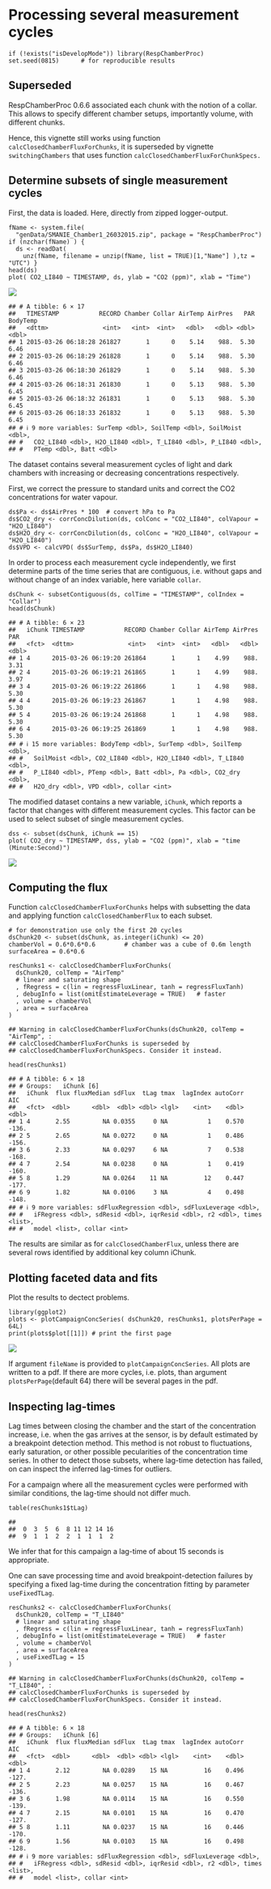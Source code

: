 # Processing several measurement cycles

    if (!exists("isDevelopMode")) library(RespChamberProc)
    set.seed(0815)      # for reproducible results

## Superseded

RespChamberProc 0.6.6 associated each chunk with the notion of a collar.
This allows to specify different chamber setups, importantly volume,
with different chunks.

Hence, this vignette still works using function
`calcClosedChamberFluxForChunks`, it is superseded by vignette
`switchingChambers` that uses function
`calcClosedChamberFluxForChunkSpecs.`

## Determine subsets of single measurement cycles

First, the data is loaded. Here, directly from zipped logger-output.

    fName <- system.file(
      "genData/SMANIE_Chamber1_26032015.zip", package = "RespChamberProc")
    if (nzchar(fName) ) { 
      ds <- readDat(
        unz(fName, filename = unzip(fName, list = TRUE)[1,"Name"] ),tz = "UTC") }
    head(ds)
    plot( CO2_LI840 ~ TIMESTAMP, ds, ylab = "CO2 (ppm)", xlab = "Time")

![](severalCycles_files/figure-markdown_strict/concAllPlot-1.png)

    ## # A tibble: 6 × 17
    ##   TIMESTAMP           RECORD Chamber Collar AirTemp AirPres   PAR BodyTemp
    ##   <dttm>               <int>   <int>  <int>   <dbl>   <dbl> <dbl>    <dbl>
    ## 1 2015-03-26 06:18:28 261827       1      0    5.14    988.  5.30     6.46
    ## 2 2015-03-26 06:18:29 261828       1      0    5.14    988.  5.30     6.46
    ## 3 2015-03-26 06:18:30 261829       1      0    5.14    988.  5.30     6.46
    ## 4 2015-03-26 06:18:31 261830       1      0    5.13    988.  5.30     6.45
    ## 5 2015-03-26 06:18:32 261831       1      0    5.13    988.  5.30     6.45
    ## 6 2015-03-26 06:18:33 261832       1      0    5.13    988.  5.30     6.45
    ## # ℹ 9 more variables: SurTemp <dbl>, SoilTemp <dbl>, SoilMoist <dbl>,
    ## #   CO2_LI840 <dbl>, H2O_LI840 <dbl>, T_LI840 <dbl>, P_LI840 <dbl>,
    ## #   PTemp <dbl>, Batt <dbl>

The dataset contains several measurement cycles of light and dark
chambers with increasing or decreasing concentrations respectively.

First, we correct the pressure to standard units and correct the CO2
concentrations for water vapour.

    ds$Pa <- ds$AirPres * 100  # convert hPa to Pa
    ds$CO2_dry <- corrConcDilution(ds, colConc = "CO2_LI840", colVapour = "H2O_LI840")
    ds$H2O_dry <- corrConcDilution(ds, colConc = "H2O_LI840", colVapour = "H2O_LI840")
    ds$VPD <- calcVPD( ds$SurTemp, ds$Pa, ds$H2O_LI840)

In order to process each measurement cycle independently, we first
determine parts of the time series that are contiguous, i.e. without
gaps and without change of an index variable, here variable `collar`.

    dsChunk <- subsetContiguous(ds, colTime = "TIMESTAMP", colIndex = "Collar") 
    head(dsChunk)

    ## # A tibble: 6 × 23
    ##   iChunk TIMESTAMP           RECORD Chamber Collar AirTemp AirPres   PAR
    ##   <fct>  <dttm>               <int>   <int>  <int>   <dbl>   <dbl> <dbl>
    ## 1 4      2015-03-26 06:19:20 261864       1      1    4.99    988.  3.31
    ## 2 4      2015-03-26 06:19:21 261865       1      1    4.99    988.  3.97
    ## 3 4      2015-03-26 06:19:22 261866       1      1    4.98    988.  5.30
    ## 4 4      2015-03-26 06:19:23 261867       1      1    4.98    988.  5.30
    ## 5 4      2015-03-26 06:19:24 261868       1      1    4.98    988.  5.30
    ## 6 4      2015-03-26 06:19:25 261869       1      1    4.98    988.  5.30
    ## # ℹ 15 more variables: BodyTemp <dbl>, SurTemp <dbl>, SoilTemp <dbl>,
    ## #   SoilMoist <dbl>, CO2_LI840 <dbl>, H2O_LI840 <dbl>, T_LI840 <dbl>,
    ## #   P_LI840 <dbl>, PTemp <dbl>, Batt <dbl>, Pa <dbl>, CO2_dry <dbl>,
    ## #   H2O_dry <dbl>, VPD <dbl>, collar <int>

The modified dataset contains a new variable, `iChunk`, which reports a
factor that changes with different measurement cycles. This factor can
be used to select subset of single measurement cycles.

    dss <- subset(dsChunk, iChunk == 15)
    plot( CO2_dry ~ TIMESTAMP, dss, ylab = "CO2 (ppm)", xlab = "time (Minute:Second)")

![](severalCycles_files/figure-markdown_strict/concSinglePlot-1.png)

## Computing the flux

Function `calcClosedChamberFluxForChunks` helps with subsetting the data
and applying function `calcClosedChamberFlux` to each subset.

    # for demonstration use only the first 20 cycles
    dsChunk20 <- subset(dsChunk, as.integer(iChunk) <= 20) 
    chamberVol = 0.6*0.6*0.6        # chamber was a cube of 0.6m length
    surfaceArea = 0.6*0.6

    resChunks1 <- calcClosedChamberFluxForChunks(
      dsChunk20, colTemp = "AirTemp"
      # linear and saturating shape
      , fRegress = c(lin = regressFluxLinear, tanh = regressFluxTanh)   
      , debugInfo = list(omitEstimateLeverage = TRUE)   # faster
      , volume = chamberVol
      , area = surfaceArea
    )

    ## Warning in calcClosedChamberFluxForChunks(dsChunk20, colTemp = "AirTemp", :
    ## calcClosedChamberFluxForChunks is superseded by
    ## calcClosedChamberFluxForChunkSpecs. Consider it instead.

    head(resChunks1)

    ## # A tibble: 6 × 18
    ## # Groups:   iChunk [6]
    ##   iChunk  flux fluxMedian sdFlux  tLag tmax  lagIndex autoCorr   AIC
    ##   <fct>  <dbl>      <dbl>  <dbl> <dbl> <lgl>    <int>    <dbl> <dbl>
    ## 1 4       2.55         NA 0.0355     0 NA           1    0.570 -136.
    ## 2 5       2.65         NA 0.0272     0 NA           1    0.486 -156.
    ## 3 6       2.33         NA 0.0297     6 NA           7    0.538 -168.
    ## 4 7       2.54         NA 0.0238     0 NA           1    0.419 -160.
    ## 5 8       1.29         NA 0.0264    11 NA          12    0.447 -177.
    ## 6 9       1.82         NA 0.0106     3 NA           4    0.498 -148.
    ## # ℹ 9 more variables: sdFluxRegression <dbl>, sdFluxLeverage <dbl>,
    ## #   iFRegress <dbl>, sdResid <dbl>, iqrResid <dbl>, r2 <dbl>, times <list>,
    ## #   model <list>, collar <int>

The results are similar as for `calcClosedChamberFlux`, unless there are
several rows identified by additional key column iChunk.

## Plotting faceted data and fits

Plot the results to dectect problems.

    library(ggplot2)
    plots <- plotCampaignConcSeries( dsChunk20, resChunks1, plotsPerPage = 64L)  
    print(plots$plot[[1]]) # print the first page

![](severalCycles_files/figure-markdown_strict/fittedPlots-1.png)

If argument `fileName` is provided to `plotCampaignConcSeries`. All
plots are written to a pdf. If there are more cycles, i.e. plots, than
argument `plotsPerPage`(default 64) there will be several pages in the
pdf.

## Inspecting lag-times

Lag times between closing the chamber and the start of the concentration
increase, i.e. when the gas arrives at the sensor, is by default
estimated by a breakpoint detection method. This method is not robust to
fluctuations, early saturation, or other possible pecularities of the
concentration time series. In other to detect those subsets, where
lag-time detection has failed, on can inspect the inferred lag-times for
outliers.

For a campaign where all the measurement cycles were performed with
similar conditions, the lag-time should not differ much.

    table(resChunks1$tLag)

    ## 
    ##  0  3  5  6  8 11 12 14 16 
    ##  9  1  1  2  2  1  1  1  2

We infer that for this campaign a lag-time of about 15 seconds is
appropriate.

One can save processing time and avoid breakpoint-detection failures by
specifying a fixed lag-time during the concentration fitting by
parameter `useFixedTLag`.

    resChunks2 <- calcClosedChamberFluxForChunks(
      dsChunk20, colTemp = "T_LI840"
      # linear and saturating shape
      , fRegress = c(lin = regressFluxLinear, tanh = regressFluxTanh)   
      , debugInfo = list(omitEstimateLeverage = TRUE)   # faster
      , volume = chamberVol
      , area = surfaceArea
      , useFixedTLag = 15
    )

    ## Warning in calcClosedChamberFluxForChunks(dsChunk20, colTemp = "T_LI840", :
    ## calcClosedChamberFluxForChunks is superseded by
    ## calcClosedChamberFluxForChunkSpecs. Consider it instead.

    head(resChunks2)

    ## # A tibble: 6 × 18
    ## # Groups:   iChunk [6]
    ##   iChunk  flux fluxMedian sdFlux  tLag tmax  lagIndex autoCorr   AIC
    ##   <fct>  <dbl>      <dbl>  <dbl> <dbl> <lgl>    <int>    <dbl> <dbl>
    ## 1 4       2.12         NA 0.0289    15 NA          16    0.496 -127.
    ## 2 5       2.23         NA 0.0257    15 NA          16    0.467 -136.
    ## 3 6       1.98         NA 0.0114    15 NA          16    0.550 -139.
    ## 4 7       2.15         NA 0.0101    15 NA          16    0.470 -127.
    ## 5 8       1.11         NA 0.0237    15 NA          16    0.446 -170.
    ## 6 9       1.56         NA 0.0103    15 NA          16    0.498 -128.
    ## # ℹ 9 more variables: sdFluxRegression <dbl>, sdFluxLeverage <dbl>,
    ## #   iFRegress <dbl>, sdResid <dbl>, iqrResid <dbl>, r2 <dbl>, times <list>,
    ## #   model <list>, collar <int>
